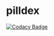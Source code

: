 # pilldex

[![Codacy Badge](https://api.codacy.com/project/badge/Grade/19b56fa81ad741a786e53e4c6a24ab6b)](https://app.codacy.com/gh/mpchow/pilldex?utm_source=github.com&utm_medium=referral&utm_content=mpchow/pilldex&utm_campaign=Badge_Grade_Settings)


